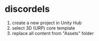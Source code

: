 # discordels

1. create a new project in Unity Hub
2. select 3D (URP) core template
3. replace all content from "Assets" folder

